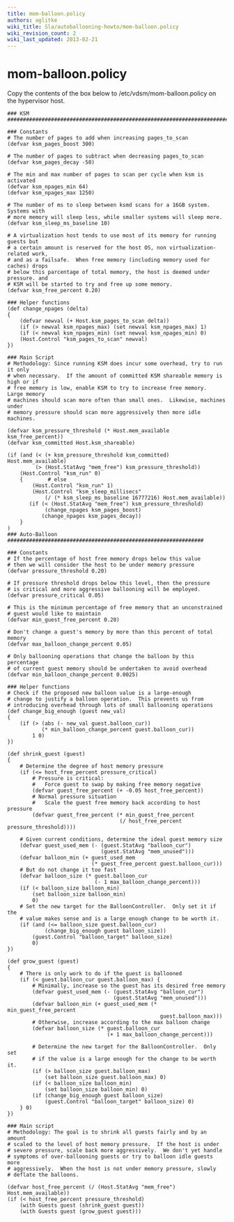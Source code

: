 ```yaml
---
title: mom-balloon.policy
authors: aglitke
wiki_title: Sla/autoballooning-howto/mom-balloon.policy
wiki_revision_count: 2
wiki_last_updated: 2013-02-21
---
```


# mom-balloon.policy

Copy the contents of the box below to /etc/vdsm/mom-balloon.policy on the hypervisor host.

    ### KSM ########################################################################

    ### Constants
    # The number of pages to add when increasing pages_to_scan
    (defvar ksm_pages_boost 300)

    # The number of pages to subtract when decreasing pages_to_scan
    (defvar ksm_pages_decay -50)

    # The min and max number of pages to scan per cycle when ksm is activated
    (defvar ksm_npages_min 64)
    (defvar ksm_npages_max 1250)

    # The number of ms to sleep between ksmd scans for a 16GB system.  Systems with
    # more memory will sleep less, while smaller systems will sleep more.
    (defvar ksm_sleep_ms_baseline 10)

    # A virtualization host tends to use most of its memory for running guests but
    # a certain amount is reserved for the host OS, non virtualization-related work,
    # and as a failsafe.  When free memory (including memory used for caches) drops
    # below this parcentage of total memory, the host is deemed under pressure. and
    # KSM will be started to try and free up some memory.
    (defvar ksm_free_percent 0.20)

    ### Helper functions
    (def change_npages (delta)
    {
        (defvar newval (+ Host.ksm_pages_to_scan delta))
        (if (> newval ksm_npages_max) (set newval ksm_npages_max) 1)
        (if (< newval ksm_npages_min) (set newval ksm_npages_min) 0)
        (Host.Control "ksm_pages_to_scan" newval)
    })

    ### Main Script
    # Methodology: Since running KSM does incur some overhead, try to run it only 
    # when necessary.  If the amount of committed KSM shareable memory is high or if
    # free memory is low, enable KSM to try to increase free memory.  Large memory
    # machines should scan more often than small ones.  Likewise, machines under
    # memory pressure should scan more aggressively then more idle machines.

    (defvar ksm_pressure_threshold (* Host.mem_available ksm_free_percent))
    (defvar ksm_committed Host.ksm_shareable)

    (if (and (< (+ ksm_pressure_threshold ksm_committed) Host.mem_available)
             (> (Host.StatAvg "mem_free") ksm_pressure_threshold))
        (Host.Control "ksm_run" 0)
        {        # else
            (Host.Control "ksm_run" 1)
            (Host.Control "ksm_sleep_millisecs"
                (/ (* ksm_sleep_ms_baseline 16777216) Host.mem_available))
           (if (< (Host.StatAvg "mem_free") ksm_pressure_threshold)
                (change_npages ksm_pages_boost)
               (change_npages ksm_pages_decay))
        }
    )
    ### Auto-Balloon ###############################################################

    ### Constants
    # If the percentage of host free memory drops below this value
    # then we will consider the host to be under memory pressure
    (defvar pressure_threshold 0.20)

    # If pressure threshold drops below this level, then the pressure
    # is critical and more aggressive ballooning will be employed.
    (defvar pressure_critical 0.05)

    # This is the minimum percentage of free memory that an unconstrained
    # guest would like to maintain
    (defvar min_guest_free_percent 0.20)

    # Don't change a guest's memory by more than this percent of total memory
    (defvar max_balloon_change_percent 0.05)

    # Only ballooning operations that change the balloon by this percentage
    # of current guest memory should be undertaken to avoid overhead
    (defvar min_balloon_change_percent 0.0025)

    ### Helper functions
    # Check if the proposed new balloon value is a large-enough
    # change to justify a balloon operation.  This prevents us from
    # introducing overhead through lots of small ballooning operations
    (def change_big_enough (guest new_val)
    {
        (if (> (abs (- new_val guest.balloon_cur))
               (* min_balloon_change_percent guest.balloon_cur))
            1 0)
    })

    (def shrink_guest (guest)
    {
        # Determine the degree of host memory pressure
        (if (<= host_free_percent pressure_critical)
            # Pressure is critical:
            #   Force guest to swap by making free memory negative
            (defvar guest_free_percent (+ -0.05 host_free_percent))
            # Normal pressure situation
            #   Scale the guest free memory back according to host pressure
            (defvar guest_free_percent (* min_guest_free_percent
                                        (/ host_free_percent pressure_threshold))))

        # Given current conditions, determine the ideal guest memory size
        (defvar guest_used_mem (- (guest.StatAvg "balloon_cur")
                                  (guest.StatAvg "mem_unused")))
        (defvar balloon_min (+ guest_used_mem
                               (* guest_free_percent guest.balloon_cur)))
        # But do not change it too fast
        (defvar balloon_size (* guest.balloon_cur
                                (- 1 max_balloon_change_percent)))
        (if (< balloon_size balloon_min)
            (set balloon_size balloon_min)
            0)
        # Set the new target for the BalloonController.  Only set it if the
        # value makes sense and is a large enough change to be worth it.   
        (if (and (<= balloon_size guest.balloon_cur)
                (change_big_enough guest balloon_size))
            (guest.Control "balloon_target" balloon_size)
            0)
    })

    (def grow_guest (guest)
    {
        # There is only work to do if the guest is ballooned
        (if (< guest.balloon_cur guest.balloon_max) {
            # Minimally, increase so the guest has its desired free memory
            (defvar guest_used_mem (- (guest.StatAvg "balloon_cur")
                                      (guest.StatAvg "mem_unused")))
            (defvar balloon_min (+ guest_used_mem (* min_guest_free_percent
                                                     guest.balloon_max)))
            # Otherwise, increase according to the max balloon change
            (defvar balloon_size (* guest.balloon_cur
                                    (+ 1 max_balloon_change_percent)))

            # Determine the new target for the BalloonController.  Only set
            # if the value is a large enough for the change to be worth it. 
            (if (> balloon_size guest.balloon_max)
                (set balloon_size guest.balloon_max) 0)
            (if (< balloon_size balloon_min)
                (set balloon_size balloon_min) 0)
            (if (change_big_enough guest balloon_size)
                (guest.Control "balloon_target" balloon_size) 0)
        } 0)
    })

    ### Main script
    # Methodology: The goal is to shrink all guests fairly and by an amount
    # scaled to the level of host memory pressure.  If the host is under
    # severe pressure, scale back more aggressively.  We don't yet handle
    # symptoms of over-ballooning guests or try to balloon idle guests more
    # aggressively.  When the host is not under memory pressure, slowly
    # deflate the balloons.

    (defvar host_free_percent (/ (Host.StatAvg "mem_free") Host.mem_available))
    (if (< host_free_percent pressure_threshold)
        (with Guests guest (shrink_guest guest))
        (with Guests guest (grow_guest guest)))
